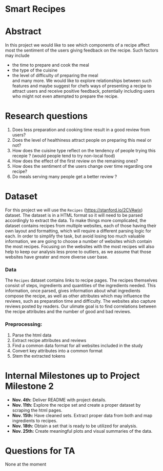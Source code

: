 # Smart Recipes

# Abstract

In this project we would like to see which components of a recipe affect most the sentiment of the users giving feedback on the recipe. Such factors may include  
- the time to prepare and cook the meal  
- the type of the cuisine  
- the level of difficulty of preparing the meal  
and many more. We would like to explore relationships between such features and maybe suggest for chefs ways of presenting a recipe to attract users and receive positive feedback, potentially including users who might not even attempted to prepare the recipe.


# Research questions

1) Does less preparation and cooking time result in a good review from users?
2) Does the level of healthiness attract people on preparing this meal or not?
3) How does the cuisine type reflect on the tendency of people trying this recepie ? (would people tend to try non-local food)
4) How does the effect of the first review on the remaining ones?
5) How does the sentiment of the users change over time regarding one recipe?
6) Do meals serving many people get a better review ?

# Dataset
For this project we will use the `Recipes` (https://stanford.io/2CVAwix) dataset. The dataset is in a HTML format so it will need to be parsed accordingly to extract the data. To make things more complicated, the dataset contains recipes from multiple websites, each of those having their own layout and formatting, which will require a different parsing logic for each. In order to simplify the task, but avoid losing too much valuable information, we are going to choose a number of websites which contain the most recipes. Focusing on the websites with the most recipes will also help to keep our analysis less prone to outliers, as we assume that those websites have greater and more diverse user base.

### Data
The `Recipes` dataset contains links to recipe pages. The recipes themselves consist of steps, ingredients and quantities of the ingredients needed. This information, once parsed, gives information about what ingredients compose the recipe, as well as other attributes which may influence the reviews, such as preparation time and difficulty. The websites also capture reviews posted by readers. Our ulimate goal is to find correlations between the recipe attributes and the number of good and bad reviews.

### Preprocessing:
1. Parse the html data
2. Extract recipe attributes and reviews
3. Find a common data format for all websites included in the study
4. Convert key attributes into a common format
5. Stem the extracted tokens

# Internal Milestones up to Project Milestone 2
- **Nov. 4th:** Deliver README with project details.
- **Nov. 11th:** Explore the recipe set and create a proper dataset by scraping the html pages.
- **Nov. 15th:** Have cleaned sets. Extract proper data from both and map ingredients to recipes.
- **Nov. 18th:** Obtain a set that is ready to be utilized for analysis.
- **Nov. 25th:** Create meaningful plots and visual summaries of the data.

# Questions for TA
None at the moment
